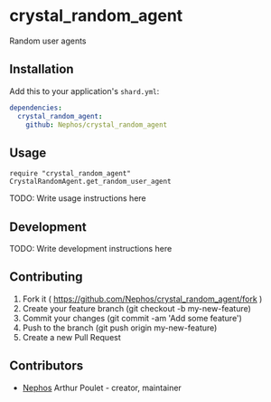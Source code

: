 # crystal_random_agent

Random user agents

## Installation


Add this to your application's `shard.yml`:

```yaml
dependencies:
  crystal_random_agent:
    github: Nephos/crystal_random_agent
```


## Usage


```crystal
require "crystal_random_agent"
CrystalRandomAgent.get_random_user_agent
```


TODO: Write usage instructions here

## Development

TODO: Write development instructions here

## Contributing

1. Fork it ( https://github.com/Nephos/crystal_random_agent/fork )
2. Create your feature branch (git checkout -b my-new-feature)
3. Commit your changes (git commit -am 'Add some feature')
4. Push to the branch (git push origin my-new-feature)
5. Create a new Pull Request

## Contributors

- [Nephos](https://github.com/Nephos) Arthur Poulet - creator, maintainer
